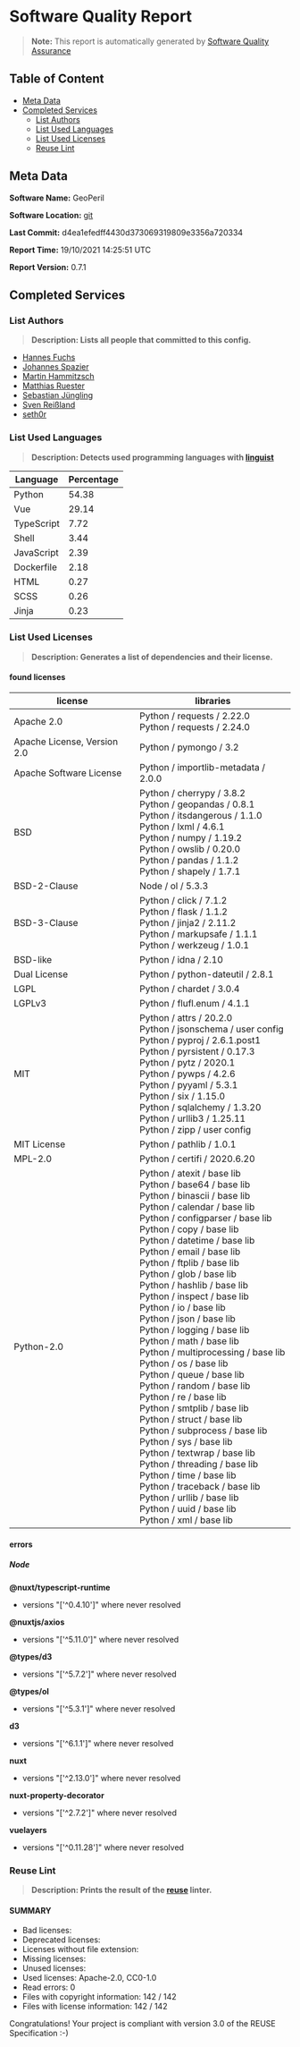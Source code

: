 <!--
GeoPeril - A platform for the computation and web-mapping of hazard
specific geospatial data, as well as for serving functionality to handle,
share, and communicate threat specific information in a collaborative
environment.

Copyright (C) 2021 GFZ German Research Centre for Geosciences

SPDX-License-Identifier: Apache-2.0

Licensed under the Apache License, Version 2.0 (the "License");
you may not use this file except in compliance with the License.
You may obtain a copy of the License at

  http://apache.org/licenses/LICENSE-2.0

Unless required by applicable law or agreed to in writing, software
distributed under the Licence is distributed on an "AS IS" BASIS,
WITHOUT WARRANTIES OR CONDITIONS OF ANY KIND, either express or implied.
See the Licence for the specific language governing permissions and
limitations under the Licence.

Contributors:
  Johannes Spazier (GFZ)
  Sven Reissland (GFZ)
  Martin Hammitzsch (GFZ)
  Matthias Rüster (GFZ)
  Hannes Fuchs (GFZ)
-->

# Software Quality Report
> **Note:** This report is automatically generated by [Software Quality Assurance](https://git.gfz-potsdam.de/id2/software/services/fair/software-quality-assurance)

## Table of Content

* [Meta Data](#meta-data)
* [Completed Services](#completed-services)
    * [List Authors](#list-authors)
    * [List Used Languages](#list-used-languages)
    * [List Used Licenses](#list-used-licenses)
    * [Reuse Lint](#reuse-lint)

## Meta Data

**Software Name:** GeoPeril

**Software Location:** [git](https://github.com/locationtech/geoperil)

**Last Commit:** d4ea1efedff4430d373069319809e3356a720334

**Report Time:** 19/10/2021 14:25:51 UTC

**Report Version:** 0.7.1

## Completed Services

### List Authors

> **Description: Lists all people that committed to this config.**

* [Hannes Fuchs](mailto:hannes.fuchs@gfz-potsdam.de)
* [Johannes Spazier](mailto:johannes.spazier@gfz-potsdam.de)
* [Martin Hammitzsch](mailto:martin.hammitzsch@gfz-potsdam.de)
* [Matthias Ruester](mailto:matthias.ruester@gfz-potsdam.de)
* [Sebastian Jüngling](mailto:sebastian.juengling@gfz-potsdam.de)
* [Sven Reißland](mailto:sven.reissland@gfz-potsdam.de)
* [seth0r](mailto:github@seth0r.net)

### List Used Languages

> **Description: Detects used programming languages with [linguist](https://github.com/github/linguist)**

|Language|Percentage|
|---|---|
|Python|54.38|
|Vue|29.14|
|TypeScript|7.72|
|Shell|3.44|
|JavaScript|2.39|
|Dockerfile|2.18|
|HTML|0.27|
|SCSS|0.26|
|Jinja|0.23|

### List Used Licenses

> **Description: Generates a list of dependencies and their license.**

#### found licenses

|license|libraries|
|---|---|
|Apache 2.0|Python / requests / 2.22.0 <br> Python / requests / 2.24.0|
|Apache License, Version 2.0|Python / pymongo / 3.2|
|Apache Software License|Python / importlib-metadata / 2.0.0|
|BSD|Python / cherrypy / 3.8.2 <br> Python / geopandas / 0.8.1 <br> Python / itsdangerous / 1.1.0 <br> Python / lxml / 4.6.1 <br> Python / numpy / 1.19.2 <br> Python / owslib / 0.20.0 <br> Python / pandas / 1.1.2 <br> Python / shapely / 1.7.1|
|BSD-2-Clause|Node / ol / 5.3.3|
|BSD-3-Clause|Python / click / 7.1.2 <br> Python / flask / 1.1.2 <br> Python / jinja2 / 2.11.2 <br> Python / markupsafe / 1.1.1 <br> Python / werkzeug / 1.0.1|
|BSD-like|Python / idna / 2.10|
|Dual License|Python / python-dateutil / 2.8.1|
|LGPL|Python / chardet / 3.0.4|
|LGPLv3|Python / flufl.enum / 4.1.1|
|MIT|Python / attrs / 20.2.0 <br> Python / jsonschema / user config <br> Python / pyproj / 2.6.1.post1 <br> Python / pyrsistent / 0.17.3 <br> Python / pytz / 2020.1 <br> Python / pywps / 4.2.6 <br> Python / pyyaml / 5.3.1 <br> Python / six / 1.15.0 <br> Python / sqlalchemy / 1.3.20 <br> Python / urllib3 / 1.25.11 <br> Python / zipp / user config|
|MIT License|Python / pathlib / 1.0.1|
|MPL-2.0|Python / certifi / 2020.6.20|
|Python-2.0|Python / atexit / base lib <br> Python / base64 / base lib <br> Python / binascii / base lib <br> Python / calendar / base lib <br> Python / configparser / base lib <br> Python / copy / base lib <br> Python / datetime / base lib <br> Python / email / base lib <br> Python / ftplib / base lib <br> Python / glob / base lib <br> Python / hashlib / base lib <br> Python / inspect / base lib <br> Python / io / base lib <br> Python / json / base lib <br> Python / logging / base lib <br> Python / math / base lib <br> Python / multiprocessing / base lib <br> Python / os / base lib <br> Python / queue / base lib <br> Python / random / base lib <br> Python / re / base lib <br> Python / smtplib / base lib <br> Python / struct / base lib <br> Python / subprocess / base lib <br> Python / sys / base lib <br> Python / textwrap / base lib <br> Python / threading / base lib <br> Python / time / base lib <br> Python / traceback / base lib <br> Python / urllib / base lib <br> Python / uuid / base lib <br> Python / xml / base lib|

#### errors

##### Node

**@nuxt/typescript-runtime**
* versions "['^0.4.10']" where never resolved

**@nuxtjs/axios**
* versions "['^5.11.0']" where never resolved

**@types/d3**
* versions "['^5.7.2']" where never resolved

**@types/ol**
* versions "['^5.3.1']" where never resolved

**d3**
* versions "['^6.1.1']" where never resolved

**nuxt**
* versions "['^2.13.0']" where never resolved

**nuxt-property-decorator**
* versions "['^2.7.2']" where never resolved

**vuelayers**
* versions "['^0.11.28']" where never resolved


### Reuse Lint

> **Description: Prints the result of the [reuse](https://reuse.software/spec/) linter.**

#### SUMMARY

* Bad licenses:
* Deprecated licenses:
* Licenses without file extension:
* Missing licenses:
* Unused licenses:
* Used licenses: Apache-2.0, CC0-1.0
* Read errors: 0
* Files with copyright information: 142 / 142
* Files with license information: 142 / 142

Congratulations! Your project is compliant with version 3.0 of the REUSE Specification :-)
